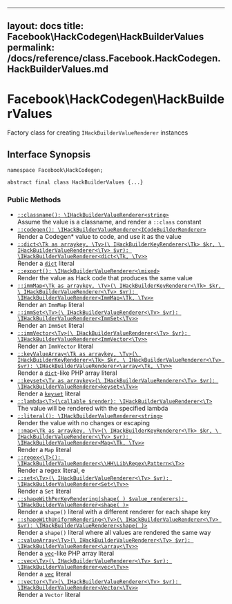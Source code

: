 
***

layout: docs
title: Facebook\\HackCodegen\\HackBuilderValues
permalink: /docs/reference/class.Facebook.HackCodegen.HackBuilderValues.md
---







# Facebook\\HackCodegen\\HackBuilderValues




Factory class for creating ` IHackBuilderValueRenderer ` instances




## Interface Synopsis




``` Hack
namespace Facebook\HackCodegen;

abstract final class HackBuilderValues {...}
```




### Public Methods




- [` ::classname(): \IHackBuilderValueRenderer<string> `](<class.Facebook.HackCodegen.HackBuilderValues.classname.md>)\
  Assume the value is a classname, and render a `` ::class `` constant
- [` ::codegen(): \IHackBuilderValueRenderer<ICodeBuilderRenderer> `](<class.Facebook.HackCodegen.HackBuilderValues.codegen.md>)\
  Render a Codegen* value to code, and use it as the value
- [` ::dict<\Tk as arraykey, \Tv>(\ IHackBuilderKeyRenderer<\Tk> $kr, \ IHackBuilderValueRenderer<\Tv> $vr): \IHackBuilderValueRenderer<dict<\Tk, \Tv>> `](<class.Facebook.HackCodegen.HackBuilderValues.dict.md>)\
  Render a [` dict `](<class.Facebook.HackCodegen.HackBuilderValues.dict.md>) literal
- [` ::export(): \IHackBuilderValueRenderer<\mixed> `](<class.Facebook.HackCodegen.HackBuilderValues.export.md>)\
  Render the value as Hack code that produces the same value
- [` ::immMap<\Tk as arraykey, \Tv>(\ IHackBuilderKeyRenderer<\Tk> $kr, \ IHackBuilderValueRenderer<\Tv> $vr): \IHackBuilderValueRenderer<ImmMap<\Tk, \Tv>> `](<class.Facebook.HackCodegen.HackBuilderValues.immMap.md>)\
  Render an `` ImmMap `` literal
- [` ::immSet<\Tv>(\ IHackBuilderValueRenderer<\Tv> $vr): \IHackBuilderValueRenderer<ImmSet<\Tv>> `](<class.Facebook.HackCodegen.HackBuilderValues.immSet.md>)\
  Render an `` ImmSet `` literal
- [` ::immVector<\Tv>(\ IHackBuilderValueRenderer<\Tv> $vr): \IHackBuilderValueRenderer<ImmVector<\Tv>> `](<class.Facebook.HackCodegen.HackBuilderValues.immVector.md>)\
  Render an `` ImmVector `` literal
- [` ::keyValueArray<\Tk as arraykey, \Tv>(\ IHackBuilderKeyRenderer<\Tk> $kr, \ IHackBuilderValueRenderer<\Tv> $vr): \IHackBuilderValueRenderer<\array<\Tk, \Tv>> `](<class.Facebook.HackCodegen.HackBuilderValues.keyValueArray.md>)\
  Render a [` dict `](<class.Facebook.HackCodegen.HackBuilderValues.dict.md>)-like PHP array literal
- [` ::keyset<\Tv as arraykey>(\ IHackBuilderValueRenderer<\Tv> $vr): \IHackBuilderValueRenderer<keyset<\Tv>> `](<class.Facebook.HackCodegen.HackBuilderValues.keyset.md>)\
  Render a [` keyset `](<class.Facebook.HackCodegen.HackBuilderValues.keyset.md>) literal
- [` ::lambda<\T>(\callable $render): \IHackBuilderValueRenderer<\T> `](<class.Facebook.HackCodegen.HackBuilderValues.lambda.md>)\
  The value will be rendered with the specified lambda
- [` ::literal(): \IHackBuilderValueRenderer<string> `](<class.Facebook.HackCodegen.HackBuilderValues.literal.md>)\
  Render the value with no changes or escaping
- [` ::map<\Tk as arraykey, \Tv>(\ IHackBuilderKeyRenderer<\Tk> $kr, \ IHackBuilderValueRenderer<\Tv> $vr): \IHackBuilderValueRenderer<Map<\Tk, \Tv>> `](<class.Facebook.HackCodegen.HackBuilderValues.map.md>)\
  Render a `` Map `` literal
- [` ::regex<\T>(): \IHackBuilderValueRenderer<\\HH\Lib\Regex\Pattern<\T>> `](<class.Facebook.HackCodegen.HackBuilderValues.regex.md>)\
  Render a regex literal, e
- [` ::set<\Tv>(\ IHackBuilderValueRenderer<\Tv> $vr): \IHackBuilderValueRenderer<Set<\Tv>> `](<class.Facebook.HackCodegen.HackBuilderValues.set.md>)\
  Render a `` Set `` literal
- [` ::shapeWithPerKeyRendering(shape( ) $value_renderers): \IHackBuilderValueRenderer<shape( )> `](<class.Facebook.HackCodegen.HackBuilderValues.shapeWithPerKeyRendering.md>)\
  Render a `` shape() `` literal with a different renderer for each shape key
- [` ::shapeWithUniformRendering<\Tv>(\ IHackBuilderValueRenderer<\Tv> $vr): \IHackBuilderValueRenderer<shape( )> `](<class.Facebook.HackCodegen.HackBuilderValues.shapeWithUniformRendering.md>)\
  Render a `` shape() `` literal where all values are rendered the same way
- [` ::valueArray<\Tv>(\ IHackBuilderValueRenderer<\Tv> $vr): \IHackBuilderValueRenderer<\array<\Tv>> `](<class.Facebook.HackCodegen.HackBuilderValues.valueArray.md>)\
  Render a [` vec `](<class.Facebook.HackCodegen.HackBuilderValues.vec.md>)-like PHP array literal
- [` ::vec<\Tv>(\ IHackBuilderValueRenderer<\Tv> $vr): \IHackBuilderValueRenderer<vec<\Tv>> `](<class.Facebook.HackCodegen.HackBuilderValues.vec.md>)\
  Render a [` vec `](<class.Facebook.HackCodegen.HackBuilderValues.vec.md>) literal
- [` ::vector<\Tv>(\ IHackBuilderValueRenderer<\Tv> $vr): \IHackBuilderValueRenderer<Vector<\Tv>> `](<class.Facebook.HackCodegen.HackBuilderValues.vector.md>)\
  Render a `` Vector `` literal